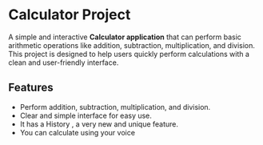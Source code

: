 # Calculator Project

A simple and interactive **Calculator application** that can perform basic arithmetic operations like addition, subtraction, multiplication, and division. This project is designed to help users quickly perform calculations with a clean and user-friendly interface.

## Features
- Perform addition, subtraction, multiplication, and division.
- Clear and simple interface for easy use.
- It has a History , a very new and unique feature.
- You can calculate using your voice


